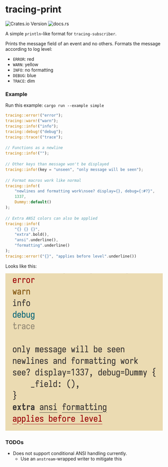 # tracing-print

![Crates.io Version](https://img.shields.io/crates/v/tracing-print)
![docs.rs](https://img.shields.io/docsrs/tracing-print)

A simple `println`-like format for `tracing-subscriber`.

Prints the message field of an event and no others. Formats the message
according to log level:

- `ERROR`: red
- `WARN`: yellow
- `INFO`: no formatting
- `DEBUG`: blue
- `TRACE`: dim

### Example

Run this example: `cargo run --example simple`

```rust
tracing::error!("error");
tracing::warn!("warn");
tracing::info!("info");
tracing::debug!("debug");
tracing::trace!("trace");

// Functions as a newline
tracing::info!("");

// Other keys than message won't be displayed
tracing::info!(key = "unseen", "only message will be seen");

// Format macros work like normal
tracing::info!(
    "newlines and formatting work\nsee? display={}, debug={:#?}",
    1337,
    Dummy::default()
);

// Extra ANSI colors can also be applied
tracing::info!(
    "{} {} {}",
    "extra".bold(),
    "ansi".underline(),
    "formatting".underline()
);
tracing::error!("{}", "applies before level".underline())
```

Looks like this:

![tracing-print example output](https://raw.githubusercontent.com/pbar1/tracing-print/refs/heads/main/.github/assets/example.png)

### TODOs

- Does not support conditional ANSI handling currently.
  - Use an `anstream`-wrapped writer to mitigate this
